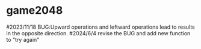 # game2048
#2023/11/18
BUG:Upward operations and leftward operations lead to results in the opposite direction.
#2024/6/4
revise the BUG and add new function to "try again"
